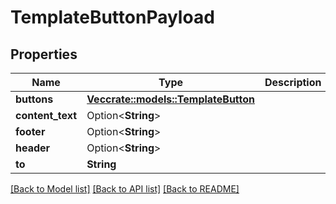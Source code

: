 # TemplateButtonPayload

## Properties

Name | Type | Description | Notes
------------ | ------------- | ------------- | -------------
**buttons** | [**Vec<crate::models::TemplateButton>**](TemplateButton.md) |  | 
**content_text** | Option<**String**> |  | [optional]
**footer** | Option<**String**> |  | [optional]
**header** | Option<**String**> |  | [optional]
**to** | **String** |  | 

[[Back to Model list]](../README.md#documentation-for-models) [[Back to API list]](../README.md#documentation-for-api-endpoints) [[Back to README]](../README.md)


